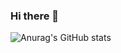 ### Hi there 👋

![Anurag's GitHub stats](https://github-readme-stats.vercel.app/api?username=Smtrbci&show_icons=true&theme=merko)
